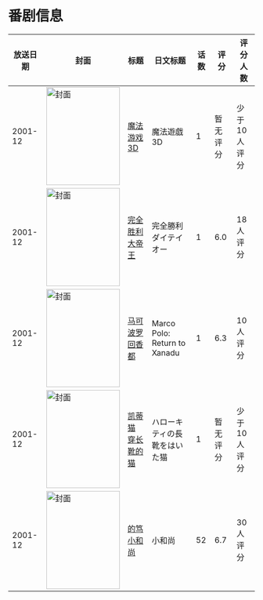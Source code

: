 # 番剧信息

|放送日期|封面|标题|日文标题|话数|评分|评分人数|
|---|---|---|---|---|---|---|
|2001-12|<img src="//lain.bgm.tv/pic/cover/c/a3/d0/112451_1ypV2.jpg" alt="封面" style="width:150px;height:200px;object-fit:cover;">|[魔法游戏 3D](https://bangumi.tv/subject/112451)|魔法遊戯 3D|1|暂无评分|少于10人评分|
|2001-12|<img src="//lain.bgm.tv/pic/cover/c/bc/72/93200_GPJk7.jpg" alt="封面" style="width:150px;height:200px;object-fit:cover;">|[完全胜利大帝王](https://bangumi.tv/subject/93200)|完全勝利ダイテイオー|1|6.0|18人评分|
|2001-12|<img src="//lain.bgm.tv/pic/cover/c/5a/b0/299510_0o6JF.jpg" alt="封面" style="width:150px;height:200px;object-fit:cover;">|[马可波罗回香都](https://bangumi.tv/subject/299510)|Marco Polo: Return to Xanadu|1|6.3|10人评分|
|2001-12|<img src="//lain.bgm.tv/pic/cover/c/4b/89/316818_8538d.jpg" alt="封面" style="width:150px;height:200px;object-fit:cover;">|[凯蒂猫 穿长靴的猫](https://bangumi.tv/subject/316818)|ハローキティの長靴をはいた猫|1|暂无评分|少于10人评分|
|2001-12|<img src="//lain.bgm.tv/pic/cover/c/9c/6c/184981_W0bwT.jpg" alt="封面" style="width:150px;height:200px;object-fit:cover;">|[的笃小和尚](https://bangumi.tv/subject/184981)|小和尚|52|6.7|30人评分|
